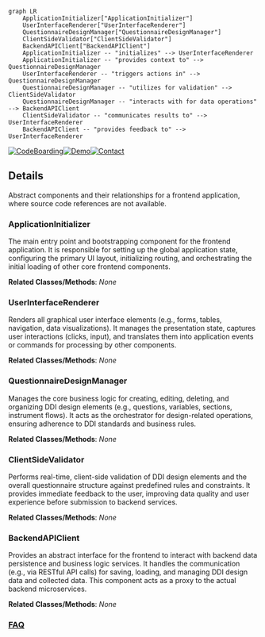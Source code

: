 ```mermaid
graph LR
    ApplicationInitializer["ApplicationInitializer"]
    UserInterfaceRenderer["UserInterfaceRenderer"]
    QuestionnaireDesignManager["QuestionnaireDesignManager"]
    ClientSideValidator["ClientSideValidator"]
    BackendAPIClient["BackendAPIClient"]
    ApplicationInitializer -- "initializes" --> UserInterfaceRenderer
    ApplicationInitializer -- "provides context to" --> QuestionnaireDesignManager
    UserInterfaceRenderer -- "triggers actions in" --> QuestionnaireDesignManager
    QuestionnaireDesignManager -- "utilizes for validation" --> ClientSideValidator
    QuestionnaireDesignManager -- "interacts with for data operations" --> BackendAPIClient
    ClientSideValidator -- "communicates results to" --> UserInterfaceRenderer
    BackendAPIClient -- "provides feedback to" --> UserInterfaceRenderer
```

[![CodeBoarding](https://img.shields.io/badge/Generated%20by-CodeBoarding-9cf?style=flat-square)](https://github.com/CodeBoarding/CodeBoarding)[![Demo](https://img.shields.io/badge/Try%20our-Demo-blue?style=flat-square)](https://www.codeboarding.org/demo)[![Contact](https://img.shields.io/badge/Contact%20us%20-%20contact@codeboarding.org-lightgrey?style=flat-square)](mailto:contact@codeboarding.org)

## Details

Abstract components and their relationships for a frontend application, where source code references are not available.

### ApplicationInitializer
The main entry point and bootstrapping component for the frontend application. It is responsible for setting up the global application state, configuring the primary UI layout, initializing routing, and orchestrating the initial loading of other core frontend components.


**Related Classes/Methods**: _None_

### UserInterfaceRenderer
Renders all graphical user interface elements (e.g., forms, tables, navigation, data visualizations). It manages the presentation state, captures user interactions (clicks, input), and translates them into application events or commands for processing by other components.


**Related Classes/Methods**: _None_

### QuestionnaireDesignManager
Manages the core business logic for creating, editing, deleting, and organizing DDI design elements (e.g., questions, variables, sections, instrument flows). It acts as the orchestrator for design-related operations, ensuring adherence to DDI standards and business rules.


**Related Classes/Methods**: _None_

### ClientSideValidator
Performs real-time, client-side validation of DDI design elements and the overall questionnaire structure against predefined rules and constraints. It provides immediate feedback to the user, improving data quality and user experience before submission to backend services.


**Related Classes/Methods**: _None_

### BackendAPIClient
Provides an abstract interface for the frontend to interact with backend data persistence and business logic services. It handles the communication (e.g., via RESTful API calls) for saving, loading, and managing DDI design data and collected data. This component acts as a proxy to the actual backend microservices.


**Related Classes/Methods**: _None_



### [FAQ](https://github.com/CodeBoarding/GeneratedOnBoardings/tree/main?tab=readme-ov-file#faq)
